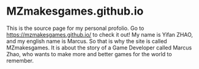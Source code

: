 # MZmakesgames.github.io

This is the source page for my personal profolio.  Go to https://mzmakesgames.github.io/ to check it out!
My name is Yifan ZHAO, and my english name is Marcus. So that is why the site is called MZmakesgames.
It is about the story of a Game Developer called Marcus Zhao, who wants to make more and better games for the world to remember.
